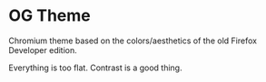 # OG Theme

Chromium theme based on the colors/aesthetics of the old Firefox Developer edition.

Everything is too flat. Contrast is a good thing.
